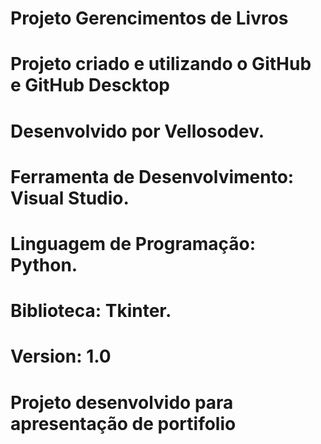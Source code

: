 # Projeto Gerencimentos de Livros
# Projeto criado e utilizando  o GitHub e GitHub Descktop
# Desenvolvido por Vellosodev.
# Ferramenta de Desenvolvimento: Visual Studio.
# Linguagem de Programação: Python.
# Biblioteca: Tkinter.
# Version: 1.0 
# Projeto desenvolvido para apresentação de portifolio